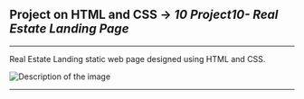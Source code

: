 ## Project on HTML and CSS ->  <em>10 Project10- Real Estate Landing Page</em>

<hr/>

Real Estate Landing static web page designed using HTML and CSS.

<img src="10. Project10- Real Estate Landing Page.png" alt="Description of the image">


<hr/>